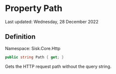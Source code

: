 # Property Path
Last updated: Wednesday, 28 December 2022

## Definition
Namespace: Sisk.Core.Http

```csharp
public string Path { get; }
```

Gets the HTTP request path without the query string.

